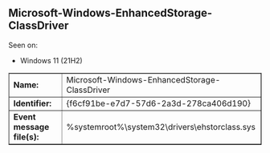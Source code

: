 ## Microsoft-Windows-EnhancedStorage-ClassDriver

Seen on:
* Windows 11 (21H2)

<table border="1" class="docutils">
  <tbody>
    <tr>
      <td><b>Name:</b></td>
      <td>Microsoft-Windows-EnhancedStorage-ClassDriver</td>
    </tr>
    <tr>
      <td><b>Identifier:</b></td>
      <td>{f6cf91be-e7d7-57d6-2a3d-278ca406d190}</td>
    </tr>
    <tr>
      <td><b>Event message file(s):</b></td>
      <td>%systemroot%\system32\drivers\ehstorclass.sys</td>
    </tr>
  </tbody>
</table>

&nbsp;

